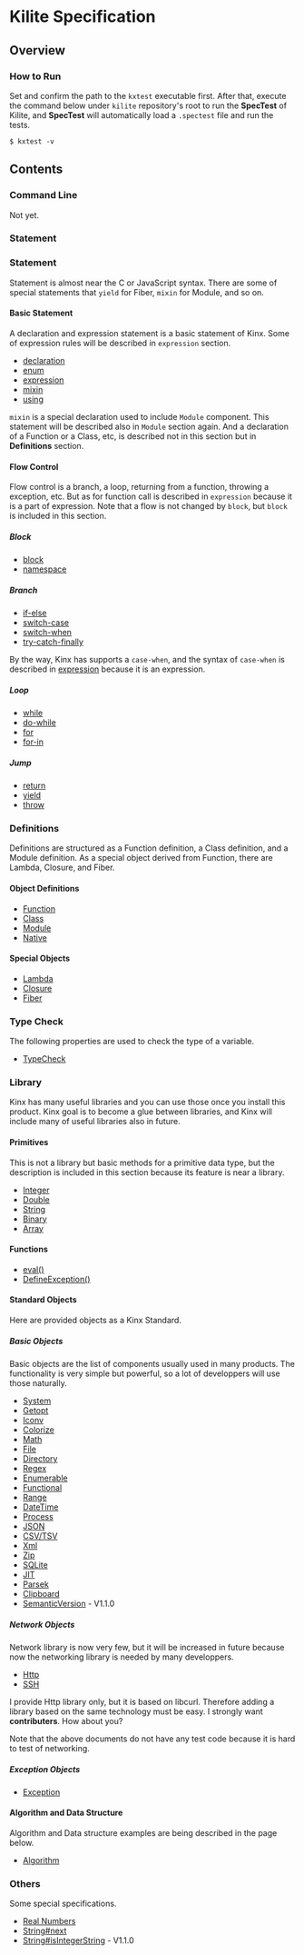 
# Kilite Specification

## Overview

### How to Run

Set and confirm the path to the `kxtest` executable first.
After that, execute the command below under `kilite` repository's root to run the **SpecTest** of Kilite,
and **SpecTest** will automatically load a `.spectest` file and run the tests.

```
$ kxtest -v
```

## Contents

### Command Line

Not yet.

### Statement

### Statement

Statement is almost near the C or JavaScript syntax.
There are some of special statements that `yield` for Fiber, `mixin` for Module, and so on.

#### Basic Statement

A declaration and expression statement is a basic statement of Kinx.
Some of expression rules will be described in `expression` section.

*   [declaration](statement/declaration.md)
*   [enum](statement/enum.md)
*   [expression](statement/expression.md)
*   [mixin](statement/mixin.md)
*   [using](statement/using.md)

`mixin` is a special declaration used to include `Module` component.
This statement will be described also in `Module` section again.
And a declaration of a Function or a Class, etc, is described not in this section but in **Definitions** section.

#### Flow Control

Flow control is a branch, a loop, returning from a function, throwing a exception, etc.
But as for function call is described in `expression` because it is a part of expression.
Note that a flow is not changed by `block`, but `block` is included in this section.

##### Block

*   [block](statement/block.md)
*   [namespace](statement/namespace.md)

##### Branch

*   [if-else](statement/if_else.md)
*   [switch-case](statement/switch_case.md)
*   [switch-when](statement/switch_when.md)
*   [try-catch-finally](statement/try_catch_finally.md)

By the way, Kinx has supports a `case-when`, and the syntax of `case-when` is described in [expression](statement/expression.md) because it is an expression.

##### Loop

*   [while](statement/while.md)
*   [do-while](statement/do_while.md)
*   [for](statement/for.md)
*   [for-in](statement/for_in.md)

##### Jump

*   [return](statement/return.md)
*   [yield](statement/yield.md)
*   [throw](statement/throw.md)

### Definitions

Definitions are structured as a Function definition, a Class definition, and a Module definition.
As a special object derived from Function, there are Lambda, Closure, and Fiber.

#### Object Definitions

*   [Function](definition/function.md)
*   [Class](definition/class.md)
*   [Module](definition/module.md)
*   [Native](________NOT_IMPEMENTED_YET/definition/native.md)

#### Special Objects

*   [Lambda](definition/lambda.md)
*   [Closure](definition/closure.md)
*   [Fiber](definition/fiber.md)

### Type Check

The following properties are used to check the type of a variable.

*   [TypeCheck](________NOT_IMPEMENTED_YET/statement/expression/typecheck.md)

### Library

Kinx has many useful libraries and you can use those once you install this product.
Kinx goal is to become a glue between libraries, and Kinx will include many of useful libraries also in future.

#### Primitives

This is not a library but basic methods for a primitive data type,
but the description is included in this section because its feature is near a library.

*   [Integer](lib/primitive/integer.md)
*   [Double](lib/primitive/double.md)
*   [String](lib/primitive/string.md)
*   [Binary](lib/primitive/binary.md)
*   [Array](lib/primitive/array.md)

#### Functions

*   [eval()](________NOT_IMPEMENTED_YET/spec/lib/function/eval.md)
*   [DefineException()](________NOT_IMPEMENTED_YET/spec/lib/function/define_exception.md)

#### Standard Objects

Here are provided objects as a Kinx Standard.

##### Basic Objects

Basic objects are the list of components usually used in many products.
The functionality is very simple but powerful, so a lot of developpers will use those naturally.

*   [System](________NOT_IMPEMENTED_YET/spec/lib/basic/system.md)
*   [Getopt](________NOT_IMPEMENTED_YET/spec/lib/basic/getopt.md)
*   [Iconv](________NOT_IMPEMENTED_YET/spec/lib/basic/iconv.md)
*   [Colorize](________NOT_IMPEMENTED_YET/spec/lib/basic/colorize.md)
*   [Math](________NOT_IMPEMENTED_YET/spec/lib/basic/imath.md)
*   [File](________NOT_IMPEMENTED_YET/spec/lib/basic/file.md)
*   [Directory](________NOT_IMPEMENTED_YET/spec/lib/basic/directory.md)
*   [Regex](lib/basic/regex.md)
*   [Enumerable](________NOT_IMPEMENTED_YET/spec/lib/basic/enumerable.md)
*   [Functional](________NOT_IMPEMENTED_YET/spec/lib/basic/functional.md)
*   [Range](________NOT_IMPEMENTED_YET/spec/lib/basic/range.md)
*   [DateTime](________NOT_IMPEMENTED_YET/spec/lib/basic/datetime.md)
*   [Process](________NOT_IMPEMENTED_YET/spec/lib/basic/process.md)
*   [JSON](________NOT_IMPEMENTED_YET/spec/lib/basic/json.md)
*   [CSV/TSV](________NOT_IMPEMENTED_YET/spec/lib/basic/csv_tsv.md)
*   [Xml](lib/basic/xml.md)
*   [Zip](________NOT_IMPEMENTED_YET/spec/lib/basic/zip.md)
*   [SQLite](________NOT_IMPEMENTED_YET/spec/lib/basic/sqlite.md)
*   [JIT](________NOT_IMPEMENTED_YET/spec/lib/basic/jit.md)
*   [Parsek](________NOT_IMPEMENTED_YET/spec/lib/basic/parsek.md)
*   [Clipboard](________NOT_IMPEMENTED_YET/spec/lib/basic/clipboard.md)
*   [SemanticVersion](________NOT_IMPEMENTED_YET/spec/lib/basic/semanticver.md) - V1.1.0

##### Network Objects

Network library is now very few, but it will be increased in future
because now the networking library is needed by many developpers.

*   [Http](________NOT_IMPEMENTED_YET/spec/lib/net/http.md)
*   [SSH](________NOT_IMPEMENTED_YET/spec/lib/net/ssh.md)

I provide Http library only, but it is based on libcurl.
Therefore adding a library based on the same technology must be easy.
I strongly want **contributers**. How about you?

Note that the above documents do not have any test code because it is hard to test of networking.

##### Exception Objects

*   [Exception](________NOT_IMPEMENTED_YET/spec/lib/primitive/exception.md)

#### Algorithm and Data Structure

Algorithm and Data structure examples are being described in the page below.

*   [Algorithm](________NOT_IMPEMENTED_YET/spec/algorithm/README.md)

### Others

Some special specifications.

*   [Real Numbers](________NOT_IMPEMENTED_YET/spec/others/realnumber.md)
*   [String#next](________NOT_IMPEMENTED_YET/spec/others/string_next.md)
*   [String#isIntegerString](________NOT_IMPEMENTED_YET/spec/others/string_isIntegerString.md) - V1.1.0
